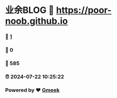 # 业余BLOG :link: https://poor-noob.github.io 
### :page_facing_up: [1](https://poor-noob.github.io/tag.html) 
### :speech_balloon: 0 
### :hibiscus: 585 
### :alarm_clock: 2024-07-22 10:25:22 
### Powered by :heart: [Gmeek](https://github.com/Meekdai/Gmeek)
